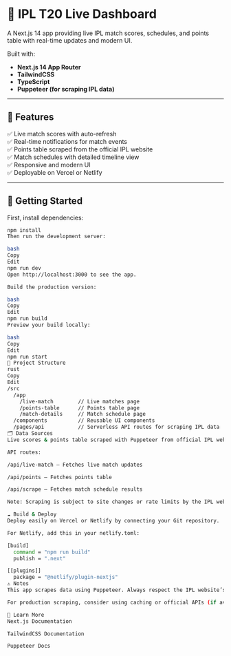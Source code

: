 # 🏏 IPL T20 Live Dashboard

A Next.js 14 app providing live IPL match scores, schedules, and points table with real-time updates and modern UI.

Built with:
- **Next.js 14 App Router**
- **TailwindCSS**
- **TypeScript**
- **Puppeteer (for scraping IPL data)**

---

## 🚀 Features

✅ Live match scores with auto-refresh  
✅ Real-time notifications for match events  
✅ Points table scraped from the official IPL website  
✅ Match schedules with detailed timeline view  
✅ Responsive and modern UI  
✅ Deployable on Vercel or Netlify

---

## 🔧 Getting Started

First, install dependencies:

```bash
npm install
Then run the development server:

bash
Copy
Edit
npm run dev
Open http://localhost:3000 to see the app.

Build the production version:

bash
Copy
Edit
npm run build
Preview your build locally:

bash
Copy
Edit
npm run start
📁 Project Structure
rust
Copy
Edit
/src
  /app
    /live-match        // Live matches page
    /points-table      // Points table page
    /match-details     // Match schedule page
  /components          // Reusable UI components
  /pages/api           // Serverless API routes for scraping IPL data
🗂️ Data Sources
Live scores & points table scraped with Puppeteer from official IPL website endpoints.

API routes:

/api/live-match – Fetches live match updates

/api/points – Fetches points table

/api/scrape – Fetches match schedule results

Note: Scraping is subject to site changes or rate limits by the IPL website.

☁️ Build & Deploy
Deploy easily on Vercel or Netlify by connecting your Git repository.

For Netlify, add this in your netlify.toml:

[build]
  command = "npm run build"
  publish = ".next"

[[plugins]]
  package = "@netlify/plugin-nextjs"
⚠️ Notes
This app scrapes data using Puppeteer. Always respect the IPL website’s terms of service.

For production scraping, consider using caching or official APIs (if available) to avoid heavy traffic or getting blocked.

📖 Learn More
Next.js Documentation

TailwindCSS Documentation

Puppeteer Docs


